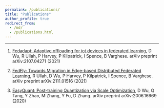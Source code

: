 ```yaml
---
permalink: /publications/
title: "Publications"
author_profile: true
redirect_from: 
  - /md/
  - /publications.html
---
```

---



1. [Fedadapt: Adaptive offloading for iot devices in federated learning](https://arxiv.org/pdf/2107.04271.pdf), D Wu, R Ullah, P Harvey, P Kilpatrick, I Spence, B Varghese. arXiv preprint arXiv:2107.04271 (2021)

2. [FedFly: Towards Migration in Edge-based Distributed Federated Learning](https://arxiv.org/pdf/2111.01516.pdf), R Ullah, D Wu, P Harvey, P Kilpatrick, I Spence, B Varghese. arXiv preprint arXiv:2111.01516 (2021)

3. [EasyQuant: Post-training Quantization via Scale Optimization](https://arxiv.org/pdf/2006.16669.pdf), D Wu, Q Tang, Y Zhao, M Zhang, Y Fu, D Zhang. arXiv preprint arXiv:2006.16669 (2020)
